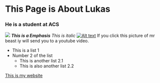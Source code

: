 # This Page is About Lukas 
### He is a student at ACS
![](https://upload.wikimedia.org/wikipedia/commons/thumb/9/90/Labrador_Retriever_portrait.jpg/1200px-Labrador_Retriever_portrait.jpg)
***This is a Emphasis***
*This is italic*
[![Alt text](https://cdn-0001.qstv.on.epicgames.com/unbYIutYhrjviDwhwL/image/landscape_comp.jpeg)](https://www.youtube.com/watch?v=7ESeQBeikKs)
If you click this picture of mr beast iy will send you to a youtube video.

- This is a list 1
- Number 2 of the list
  - This is another list 2.1
  - This is also another list 2.2









[This is my website](https://docs.google.com/document/d/1A49FysJrKs_yZwh7gIlmc8CLp8Rwl_nfhcpWS2WM-AA/edit)
<!---
oijfssuhdesfjl/oijfssuhdesfjl is a ✨ special ✨ repository because its `README.md` (this file) appears on your GitHub profile.
You can click the Preview link to take a look at your changes.
---
